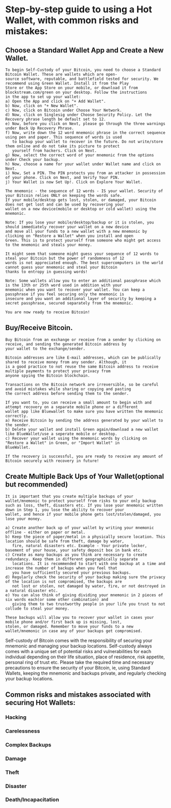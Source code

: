 # Step-by-step guide to using a Hot Wallet, with common risks and mistakes:

## Choose a Standard Wallet App and Create a New Wallet.
    To begin Self-Custody of your Bitcoin, you need to choose a Standard Bitcoin Wallet. These are wallets which are open-
    source software, reputable, and battlefield tested for security. We recommend using Green Wallet. Install it from the Play
    Store or the App Store on your mobile, or download it from blockstream.com/green on your desktop. Follow the instructions 
    in the app to set up your wallet:   
    a) Open the App and click on "+ Add Wallet".
    b) Now, click on "+ New Wallet".
    c) Now, click on Bitcoin under Choose Your Network.
    d) Now, click on Singlesig under Choose Security Policy. Let the Recovery phrase length be default set to 12.
    e) Now, before you click on Next, please go through the three warnings under Back Up Recovery Phrase.
    f) Now, write down the 12 word mnemonic phrase in the correct sequence using pen and paper. This sequence of words is used
       to backup your wallet to recover in the future. Do not write/store them online and do not take its picture to protect 
       yourself from hackers. Click on Next.
    g) Now, select the correct word of your mnemonic from the options under Check your backup.
    h) Now, choose a name for your wallet under Wallet name and click on Next.
    i) Now, Set a PIN. The PIN protects you from an attacker in possession of your phone. Click on Next, and Verify Your PIN. 
    j) Your Wallet is now Set Up!. Click on Explore Your Wallet.
   
    The mnemonic - the sequence of 12 words - IS your wallet. Security of your Bitcoin relies ONLY on keeping the words safe.
    If your mobile/desktop gets lost, stolen, or damaged, your Bitcoin does not get lost and can be used by recovering your 
    wallet on a new device(mobile or desktop or cold wallet) using the mnemonic.

    Note: If you lose your mobile/desktop/backup or it is stolen, you should immediately recover your wallet on a new device 
    and move all your funds to a new wallet with a new mnemonic by clicking on "Restore a Wallet" when you install and open
    Green. This is to protect yourself from someone who might get access to the mnemonic and steals your money. 

    It might seem that someone might guess your sequence of 12 words to steal your Bitcoin but the power of randomness of 12 
    words is not appreciated enough. The best supercomputers in the world cannot guess your mnemonic and steal your Bitcoin 
    thanks to entropy in guessing words!

    Note: Some wallets allow you to enter an additional passphrase which is the 13th or 25th word used in addition with your
    mnemonic when you want to recover your wallet. You can keep a passphrase if you feel securing only the mnemonic is 
    insecure and you want an additional layer of security by keeping a secret passphrase, secured separately from the mnemonic. 

    You are now ready to receive Bitcoin!

## Buy/Receive Bitcoin.
    Buy Bitcoin from an exchange or receive from a sender by clicking on receive, and sending the generated Bitcoin address by
    your wallet to the exchange/sender. 

    Bitcoin addresses are like E-mail addresses, which can be publically shared to receive money from any sender. Although, it
    is a good practice to not reuse the same Bitcoin address to receive multiple payments to protect your privacy from
    anyone spying the Bitcoin blockchain.

    Transactions on the Bitcoin network are irreversible, so be careful and avoid mistakes while sharing or copying and pasting
    the correct address before sending them to the sender.

    If you want to, you can receive a small amount to begin with and attempt recovery on a separate mobile phone or a different
    wallet app like Bluewallet to make sure you have written the mnemonic correctly.
    a) Receive Bitcoin by sending the address generated by your wallet to the sender.
    b) Delete your wallet and install Green again/download a new wallet like BlueWallet/use a seperate mobile or desktop.
    c) Recover your wallet using the mnemonic words by clicking on "Restore a Wallet" in Green, or "Import Wallet" in
    BlueWallet.

    If the recovery is successful, you are ready to receive any amount of Bitcoin securely with recovery in future!

## Create Multiple Back Ups of Your Wallet(optional but recommended)
    It is important that you create multiple backups of your wallet/mnemonic to protect yourself from risks to your only backup
    such as loss, theft, disasters etc. If you lose your mnemonic written down in Step 1, you lose the ability to recover your
    wallet, and hence if your mobile phone gets lost/stolen/damaged, you lose your money. 
    
    a) Create another back up of your wallet by writing your mnemonic offline - either on paper or metal. 
    b) Keep the piece of paper/metal in a physically secure location. This location should be safe from theft, damage by water,
       fire, natural disasters etc. Example - Your private locker, basement of your house, your safety deposit box in bank etc.
    c) Create as many backups as you think are necessary to create redundancy. Keep them in different geographically separate 
       locations. It is recommended to start with one backup at a time and increase the number of backups when you feel that 
       you have sufficiently secured your previous backups.
    d) Regularly check the security of your backup making sure the privacy of the location is not compromised, the backups are 
       not lost or stolen, not damaged by water, fire, or not destroyed in a natural disaster etc.
    e) You can also think of giving dividing your mnemonic in 2 pieces of six words each(or some other combination) and 
       giving them to two trustworthy people in your life you trust to not collude to steal your money.

    These backups will allow you to recover your wallet in cases your mobile phone and/or first back up is missing, lost,
    stolen, or damaged. Remember to move your funds to a new wallet/mnemonic in case any of your backups get compromised.

Self-custody of Bitcoin comes with the responsibility of securing your mnemonic and managing your backup locations. 
Self-custody always comes with a unique set of potential risks and vulnerabilities for each individual depending on their life situation, place of residence, risk appetite, personal ring of trust etc. 
Please take the required time and necessary precautions to ensure the security of your Bitcoin, ie, using Standard Wallets, keeping the mnemonic and backups private, and regularly checking your backup locations. 

## Common risks and mistakes associated with securing Hot Wallets:

### Hacking

### Carelessness

### Complex Backups

### Damage

### Theft

### Disaster

### Death/Incapacitation

